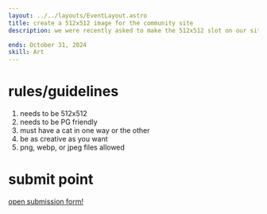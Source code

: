```yaml
---
layout: ../../layouts/EventLayout.astro
title: create a 512x512 image for the community site
description: we were recently asked to make the 512x512 slot on our site random, so we're giving yall the pen!

ends: October 31, 2024
skill: Art
---
```


# rules/guidelines
1. needs to be 512x512
2. needs to be PG friendly
3. must have a cat in one way or the other
4. be as creative as you want
5. png, webp, or jpeg files allowed

# submit point
<a style="width: 100%;" class="btn" href="https://docs.google.com/forms/d/e/1FAIpQLSdHtSyUgUOVzfW6aRq0thHW9uLOCltBDEsYE3YcbNUsB7ZhcQ/viewform">
  open submission form!
</a>
